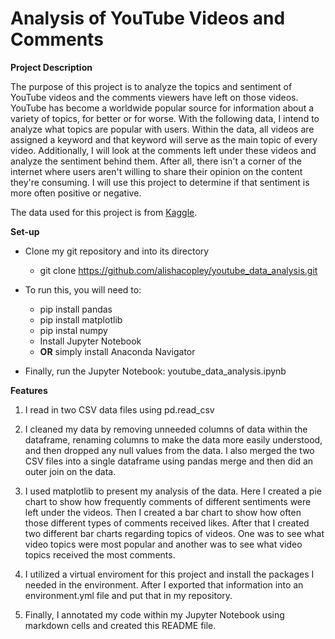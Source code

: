 # **Analysis of YouTube Videos and Comments** #

**Project Description**

The purpose of this project is to analyze the topics and sentiment of YouTube videos and the comments viewers have left on those videos. YouTube has become a worldwide popular source for information about a variety of topics, for better or for worse. With the following data, I intend to analyze what topics are popular with users. Within the data, all videos are assigned a keyword and that keyword will serve as the main topic of every video. Additionally, I will look at the comments left under these videos and analyze the sentiment behind them. After all, there isn't a corner of the internet where users aren't willing to share their opinion on the content they're consuming. I will use this project to determine if that sentiment is more often positive or negative.

The data used for this project is from [Kaggle](https://www.kaggle.com/datasets/advaypatil/youtube-statistics).

**Set-up**

* Clone my git repository and into its directory
    * git clone https://github.com/alishacopley/youtube_data_analysis.git

* To run this, you will need to:
    * pip install pandas
    * pip install matplotlib
    * pip instal numpy
    * Install Jupyter Notebook
    * **OR** simply install Anaconda Navigator

* Finally, run the Jupyter Notebook: youtube_data_analysis.ipynb

**Features**

1. I read in two CSV data files using pd.read_csv

2. I cleaned my data by removing unneeded columns of data within the dataframe, renaming columns to make the data more easily understood, and then dropped any null values from the data. I also merged the two CSV files into a single dataframe using pandas merge and then did an outer join on the data.

3. I used matplotlib to present my analysis of the data. Here I created a pie chart to show how frequently comments of different sentiments were left under the videos. Then I created a bar chart to show how often those different types of comments received likes. After that I created two different bar charts regarding topics of videos. One was to see what video topics were most popular and another was to see what video topics received the most comments.

4. I utilized a virtual enviroment for this project and install the packages I needed in the environment. After I exported that information into an environment.yml file and put that in my repository.

5. Finally, I annotated my code within my Jupyter Notebook using markdown cells and created this README file.